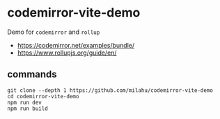 # codemirror-vite-demo

Demo for `codemirror` and `rollup`

- https://codemirror.net/examples/bundle/
- https://www.rollupjs.org/guide/en/

## commands

```
git clone --depth 1 https://github.com/milahu/codemirror-vite-demo
cd codemirror-vite-demo
npm run dev
npm run build
```
